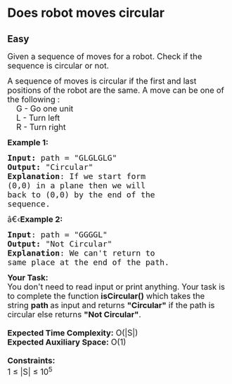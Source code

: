 # Does robot moves circular
## Easy 
<div class="problem-statement">
                <p></p><p><span style="font-size:18px">Given a sequence of moves for a robot.&nbsp;Check if the sequence is circular&nbsp;or not. </span></p>

<p><span style="font-size:18px">A sequence of moves is circular if the first and last positions of the robot are the same. A move can be one of the following :<br>
&nbsp; &nbsp; G - Go one unit<br>
&nbsp;&nbsp; &nbsp;L - Turn left<br>
&nbsp;&nbsp; &nbsp;R - Turn right</span></p>

<p><span style="font-size:18px"><strong>Example 1:</strong></span></p>

<pre><span style="font-size:18px"><strong>Input: </strong>path = "GLGLGLG"
<strong>Output:</strong> "Circular"
<strong>Explanation</strong>: If we start form 
(0,0) in a plane then we will 
back to (0,0) by the end of the 
sequence.
</span></pre>

<p><span style="font-size:18px">â€‹<strong>Example 2:</strong></span></p>

<pre><span style="font-size:18px"><strong>Input</strong>: path = "GGGGL"
<strong>Output:</strong> "Not Circular"
<strong>Explanation</strong>: We can't return to 
same place at the end of the path.</span></pre>

<p><span style="font-size:18px"><strong>Your Task:&nbsp;&nbsp;</strong><br>
You don't need to read input or print anything. Your task is to complete the function&nbsp;<strong>isCircular</strong><strong>()</strong>&nbsp;which takes the string&nbsp;<strong>path&nbsp;</strong>as input&nbsp;and returns&nbsp;<strong>"Circular"</strong> if the path is circular else returns&nbsp;<strong>"Not Circular"</strong>.<br>
<br>
<strong>Expected Time Complexity:</strong>&nbsp;O(|S|)<br>
<strong>Expected Auxiliary Space:</strong>&nbsp;O(1)<br>
<br>
<strong>Constraints:</strong><br>
1 ≤ |S| ≤&nbsp;10<sup>5</sup></span></p>
 <p></p>
            </div>